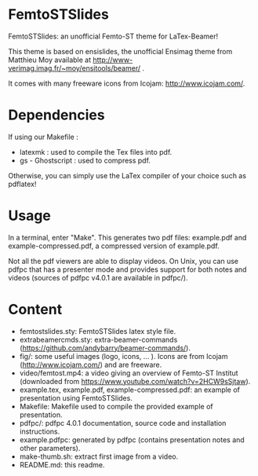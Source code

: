 FemtoSTSlides
==================

FemtoSTSlides: an unofficial Femto-ST theme for LaTex-Beamer!

This theme is based on ensislides, the unofficial Ensimag theme from Matthieu Moy available at http://www-verimag.imag.fr/~moy/ensitools/beamer/ .

It comes with many freeware icons from Icojam: http://www.icojam.com/.

# Dependencies
If using our Makefile :
- latexmk : used to compile the Tex files into pdf.
- gs - Ghostscript : used to compress pdf.

Otherwise, you can simply use the LaTex compiler of your choice such as pdflatex!

# Usage
In a terminal, enter "Make". This generates two pdf files: example.pdf and example-compressed.pdf, a compressed version of example.pdf.

Not all the pdf viewers are able to display videos. On Unix, you can use pdfpc that has a presenter mode and provides support for both notes and videos (sources of pdfpc v4.0.1 are available in pdfpc/).

# Content
- femtostslides.sty: FemtoSTSlides latex style file.
- extrabeamercmds.sty: extra-beamer-commands (https://github.com/andybarry/beamer-commands/).
- fig/: some useful images (logo, icons, ... ). Icons are from Icojam (http://www.icojam.com/) and are freeware.
- video/femtost.mp4: a video giving an overview of Femto-ST Institut (downloaded from https://www.youtube.com/watch?v=2HCW9sSjtaw).
- example.tex, example.pdf, example-compressed.pdf: an example of presentation using FemtoSTSlides.
- Makefile: Makefile used to compile the provided example of presentation.
- pdfpc/: pdfpc 4.0.1 documentation, source code and installation instructions.
- example.pdfpc: generated by pdfpc (contains presentation notes and other parameters).
- make-thumb.sh: extract first image from a video.
- README.md: this readme.
